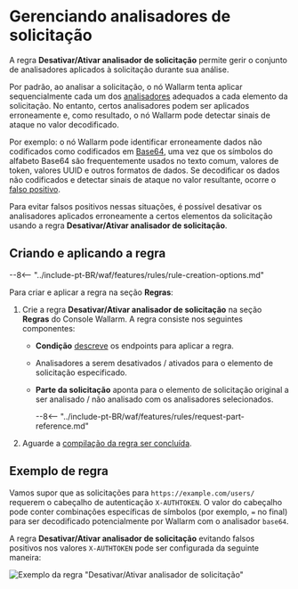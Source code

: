 # Gerenciando analisadores de solicitação

A regra **Desativar/Ativar analisador de solicitação** permite gerir o conjunto de analisadores aplicados à solicitação durante sua análise.

Por padrão, ao analisar a solicitação, o nó Wallarm tenta aplicar sequencialmente cada um dos [analisadores](request-processing.md) adequados a cada elemento da solicitação. No entanto, certos analisadores podem ser aplicados erroneamente e, como resultado, o nó Wallarm pode detectar sinais de ataque no valor decodificado.

Por exemplo: o nó Wallarm pode identificar erroneamente dados não codificados como codificados em [Base64](https://en.wikipedia.org/wiki/Base64), uma vez que os símbolos do alfabeto Base64 são frequentemente usados no texto comum, valores de token, valores UUID e outros formatos de dados. Se decodificar os dados não codificados e detectar sinais de ataque no valor resultante, ocorre o [falso positivo](../../about-wallarm/protecting-against-attacks.md#false-positives).

Para evitar falsos positivos nessas situações, é possível desativar os analisadores aplicados erroneamente a certos elementos da solicitação usando a regra **Desativar/Ativar analisador de solicitação**.

## Criando e aplicando a regra

--8<-- "../include-pt-BR/waf/features/rules/rule-creation-options.md"

Para criar e aplicar a regra na seção **Regras**:

1. Crie a regra **Desativar/Ativar analisador de solicitação** na seção **Regras** do Console Wallarm. A regra consiste nos seguintes componentes:

      * **Condição** [descreve](add-rule.md#branch-description) os endpoints para aplicar a regra.
      * Analisadores a serem desativados / ativados para o elemento de solicitação especificado.      
      * **Parte da solicitação** aponta para o elemento de solicitação original a ser analisado / não analisado com os analisadores selecionados.

         --8<-- "../include-pt-BR/waf/features/rules/request-part-reference.md"
2. Aguarde a [compilação da regra ser concluída](compiling.md).

## Exemplo de regra

Vamos supor que as solicitações para `https://example.com/users/` requerem o cabeçalho de autenticação `X-AUTHTOKEN`. O valor do cabeçalho pode conter combinações específicas de símbolos (por exemplo, `=` no final) para ser decodificado potencialmente por Wallarm com o analisador `base64`.

A regra **Desativar/Ativar analisador de solicitação** evitando falsos positivos nos valores `X-AUTHTOKEN` pode ser configurada da seguinte maneira:

![Exemplo da regra "Desativar/Ativar analisador de solicitação"](../../images/user-guides/rules/disable-parsers-example.png)